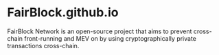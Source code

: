 # FairBlock.github.io

FairBlock Network is an open-source project that aims to prevent cross-chain front-running and MEV on by using cryptographically private transactions cross-chain.

